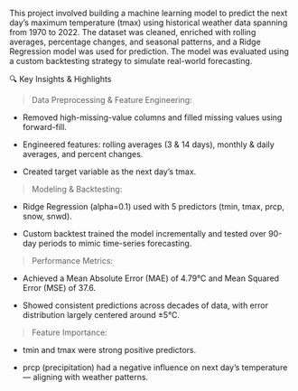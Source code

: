 This project involved building a machine learning model to predict the next day’s maximum temperature (tmax) using historical weather data spanning from 1970 to 2022. The dataset was cleaned, enriched with rolling averages, percentage changes, and seasonal patterns, and a Ridge Regression model was used for prediction. The model was evaluated using a custom backtesting strategy to simulate real-world forecasting.

🔍 Key Insights & Highlights
> Data Preprocessing & Feature Engineering:

* Removed high-missing-value columns and filled missing values using forward-fill.

* Engineered features: rolling averages (3 & 14 days), monthly & daily averages, and percent changes.

* Created target variable as the next day’s tmax.

> Modeling & Backtesting:

* Ridge Regression (alpha=0.1) used with 5 predictors (tmin, tmax, prcp, snow, snwd).

* Custom backtest trained the model incrementally and tested over 90-day periods to mimic time-series forecasting.

> Performance Metrics:

* Achieved a Mean Absolute Error (MAE) of 4.79°C and Mean Squared Error (MSE) of 37.6.

* Showed consistent predictions across decades of data, with error distribution largely centered around ±5°C.

> Feature Importance:

* tmin and tmax were strong positive predictors.

* prcp (precipitation) had a negative influence on next day’s temperature — aligning with weather patterns.
